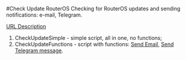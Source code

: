 #Check Update RouterOS
Checking for RouterOS updates and sending notifications: e-mail, Telegram.

[URL Description](https://mhelp.pro/mikrotik-scripts-check-routeros-update/)

1. CheckUpdateSimple - simple script, all in one, no functions;
2. CheckUpdateFunctions - script with functions:
[Send Email](https://mhelp.pro/mikrotik-scripts-sending-notifications-and-files-to-email/), 
[Send Telegram message](https://mhelp.pro/mikrotik-scripts-sending-notifications-and-files-to-email/).